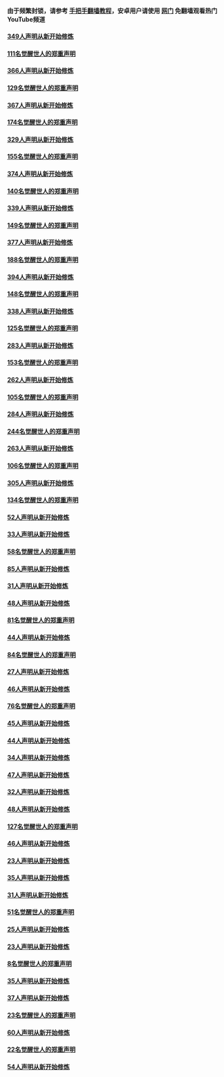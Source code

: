 #### 由于频繁封锁，请参考 [手把手翻墙教程](https://github.com/gfw-breaker/guides/wiki/)，安卓用户请使用 [网门](https://github.com/gfw-breaker/nogfw/blob/master/dl.md?t=06210101) 免翻墙观看热门YouTube频道 

#### [349人声明从新开始修炼](../pages/91/426969.md?t=06210101) 

#### [111名觉醒世人的郑重声明](../pages/91/426968.md?t=06210101) 

#### [366人声明从新开始修炼](../pages/91/426737.md?t=06210101) 

#### [129名觉醒世人的郑重声明](../pages/91/426736.md?t=06210101) 

#### [367人声明从新开始修炼](../pages/91/426421.md?t=06210101) 

#### [174名觉醒世人的郑重声明](../pages/91/426420.md?t=06210101) 

#### [329人声明从新开始修炼](../pages/91/426139.md?t=06210101) 

#### [155名觉醒世人的郑重声明](../pages/91/426138.md?t=06210101) 

#### [374人声明从新开始修炼](../pages/91/425811.md?t=06210101) 

#### [140名觉醒世人的郑重声明](../pages/91/425810.md?t=06210101) 

#### [339人声明从新开始修炼](../pages/91/425690.md?t=06210101) 

#### [149名觉醒世人的郑重声明](../pages/91/425689.md?t=06210101) 

#### [377人声明从新开始修炼](../pages/91/424867.md?t=06210101) 

#### [188名觉醒世人的郑重声明](../pages/91/424866.md?t=06210101) 

#### [394人声明从新开始修炼](../pages/91/423914.md?t=06210101) 

#### [148名觉醒世人的郑重声明](../pages/91/423913.md?t=06210101) 

#### [338人声明从新开始修炼](../pages/91/423540.md?t=06210101) 

#### [125名觉醒世人的郑重声明](../pages/91/423539.md?t=06210101) 

#### [283人声明从新开始修炼](../pages/91/423296.md?t=06210101) 

#### [153名觉醒世人的郑重声明](../pages/91/423295.md?t=06210101) 

#### [262人声明从新开始修炼](../pages/91/423004.md?t=06210101) 

#### [105名觉醒世人的郑重声明](../pages/91/423003.md?t=06210101) 

#### [284人声明从新开始修炼](../pages/91/422707.md?t=06210101) 

#### [244名觉醒世人的郑重声明](../pages/91/422706.md?t=06210101) 

#### [263人声明从新开始修炼](../pages/91/422553.md?t=06210101) 

#### [106名觉醒世人的郑重声明](../pages/91/422552.md?t=06210101) 

#### [305人声明从新开始修炼](../pages/91/422153.md?t=06210101) 

#### [134名觉醒世人的郑重声明](../pages/91/422152.md?t=06210101) 

#### [52人声明从新开始修炼](../pages/91/421846.md?t=06210101) 

#### [33人声明从新开始修炼](../pages/91/421804.md?t=06210101) 

#### [58名觉醒世人的郑重声明](../pages/91/421845.md?t=06210101) 

#### [85人声明从新开始修炼](../pages/91/421769.md?t=06210101) 

#### [31人声明从新开始修炼](../pages/91/421763.md?t=06210101) 

#### [48人声明从新开始修炼](../pages/91/421605.md?t=06210101) 

#### [81名觉醒世人的郑重声明](../pages/91/421656.md?t=06210101) 

#### [44人声明从新开始修炼](../pages/91/421544.md?t=06210101) 

#### [84名觉醒世人的郑重声明](../pages/91/421543.md?t=06210101) 

#### [27人声明从新开始修炼](../pages/91/421465.md?t=06210101) 

#### [46人声明从新开始修炼](../pages/91/421454.md?t=06210101) 

#### [76名觉醒世人的郑重声明](../pages/91/421453.md?t=06210101) 

#### [45人声明从新开始修炼](../pages/91/421452.md?t=06210101) 

#### [44人声明从新开始修炼](../pages/91/421422.md?t=06210101) 

#### [34人声明从新开始修炼](../pages/91/421322.md?t=06210101) 

#### [47人声明从新开始修炼](../pages/91/421264.md?t=06210101) 

#### [32人声明从新开始修炼](../pages/91/421225.md?t=06210101) 

#### [48人声明从新开始修炼](../pages/91/421202.md?t=06210101) 

#### [127名觉醒世人的郑重声明](../pages/91/421224.md?t=06210101) 

#### [46人声明从新开始修炼](../pages/91/421203.md?t=06210101) 

#### [23人声明从新开始修炼](../pages/91/421138.md?t=06210101) 

#### [35人声明从新开始修炼](../pages/91/421122.md?t=06210101) 

#### [31人声明从新开始修炼](../pages/91/421081.md?t=06210101) 

#### [51名觉醒世人的郑重声明](../pages/91/421080.md?t=06210101) 

#### [25人声明从新开始修炼](../pages/91/421020.md?t=06210101) 

#### [23人声明从新开始修炼](../pages/91/420884.md?t=06210101) 

#### [8名觉醒世人的郑重声明](../pages/91/420883.md?t=06210101) 

#### [35人声明从新开始修炼](../pages/91/420809.md?t=06210101) 

#### [37人声明从新开始修炼](../pages/91/420766.md?t=06210101) 

#### [23名觉醒世人的郑重声明](../pages/91/420765.md?t=06210101) 

#### [60人声明从新开始修炼](../pages/91/420727.md?t=06210101) 

#### [22名觉醒世人的郑重声明](../pages/91/420726.md?t=06210101) 

#### [54人声明从新开始修炼](../pages/91/420529.md?t=06210101) 

